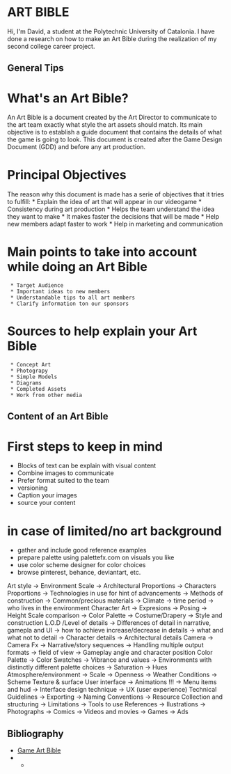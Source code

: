 # ART BIBLE

Hi, I'm David, a student at the Polytechnic University of Catalonia. I have done a research on how to make an Art Bible during the realization of my second college career project.
## General Tips
# What's an Art Bible?

An Art Bible is a document created by the Art Director to communicate to the art team exactly what style the art assets should match. Its main objective is to establish a guide document that contains the details of what the game is going to look. This document is created after the Game Design Document (GDD) and before any art production. 

# Principal Objectives
The reason why this document is made has a serie of objectives that it tries to fulfill:
     * Explain the idea of art that will appear in our videogame
     * Consistency during art production
     * Helps the team understand the idea they want to make
     * It makes faster the decisions that will be made
     * Help new members adapt faster to work
     * Help in marketing and communication
     
# Main points to take into account while doing an Art Bible
     * Target Audience
     * Important ideas to new members
     * Understandable tips to all art members
     * Clarify information ton our sponsors
     
# Sources to help explain your Art Bible
     * Concept Art
     * Photograpy
     * Simple Models
     * Diagrams
     * Completed Assets
     * Work from other media
     
## Content of an Art Bible
# First steps to keep in mind
* Blocks of text can be explain with visual content
* Combine images to communicate 
* Prefer format suited to the team
* versioning
* Caption your images
* source your content

# in case of limited/no art background
* gather and include good reference examples
* prepare palette using palettefx.com on visuals you like
* use color scheme designer for color choices
* browse pinterest, behance, deviantart, etc.

Art style
-> Environment Scale
-> Architectural Proportions
-> Characters Proportions
-> Technologies in use for hint of advancements
-> Methods of construction
-> Common/precious materials
-> Climate
-> time period
-> who lives in the environment
Character Art
-> Expresions
-> Posing
-> Height Scale comparison
-> Color Palette
-> Costume/Drapery
-> Style and construction
L.O.D /Level of details
-> Differences of detail in narrative, gamepla and UI
-> how to achieve increase/decrease in details
-> what and what not to detail
-> Character details 
-> Architectural details
Camera
-> Camera Fx
-> Narrative/story sequences
-> Handling multiple output formats
-> field of view
-> Gameplay angle and character position
Color Palette
-> Color Swatches
-> Vibrance and values
-> Environments with distinctly different palette choices
-> Saturation 
-> Hues
Atmosphere/environment
-> Scale
-> Openness
-> Weather Conditions
-> Scheme
Texture & surface
User interface
-> Animations !!!
-> Menu items and hud
-> Interface design technique
-> UX (user experience)
Technical Guidelines
-> Exporting
-> Naming Conventions
-> Resource Collection and structuring 
-> Limitations
-> Tools to use
References
-> Ilustrations
-> Photographs
-> Comics
-> Videos and movies
-> Games
-> Ads


## Bibliography

* [Game Art Bible](https://es.slideshare.net/pencillati/game-art-bible-secret-sauce-to-making-great-game-art)
* 
     *
